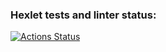 ### Hexlet tests and linter status:
[![Actions Status](https://github.com/Evg-Kost/python-project-49/actions/workflows/hexlet-check.yml/badge.svg)](https://github.com/Evg-Kost/python-project-49/actions)
